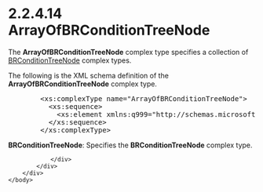 <html dir="LTR" xmlns:mshelp="http://msdn.microsoft.com/mshelp" xmlns:ddue="http://ddue.schemas.microsoft.com/authoring/2003/5" xmlns:xlink="http://www.w3.org/1999/xlink" xmlns:tool="http://www.microsoft.com/tooltip">
    <head>
        <meta http-equiv="Content-Type" content="text/html; CHARSET=utf-8"></meta>
        <meta name="save" content="history"></meta>
        <title>2.2.4.14 ArrayOfBRConditionTreeNode</title>
        <xml>
            <mshelp:toctitle title="2.2.4.14 ArrayOfBRConditionTreeNode"></mshelp:toctitle>
            <mshelp:rltitle title="[MS-SSMDSWS-15]: ArrayOfBRConditionTreeNode"></mshelp:rltitle>
            <mshelp:keyword index="A" term="54c1a0d3-46e6-45ca-9240-160cae8de817"></mshelp:keyword>
            <mshelp:attr name="DCSext.ContentType" value="open specification"></mshelp:attr>
            <mshelp:attr name="AssetID" value="54c1a0d3-46e6-45ca-9240-160cae8de817"></mshelp:attr>
            <mshelp:attr name="TopicType" value="kbRef"></mshelp:attr>
            <mshelp:attr name="DCSext.Title" value="[MS-SSMDSWS-15]: ArrayOfBRConditionTreeNode" />
        </xml>
    </head>
    <body>
        <div id="header">
            <h1 class="heading">2.2.4.14 ArrayOfBRConditionTreeNode</h1>
        </div>
        <div id="mainSection">
            <div id="mainBody">
                <div id="allHistory" class="saveHistory"></div>
                <div id="sectionSection0" class="section" name="collapseableSection">
                    

<p>The <b>ArrayOfBRConditionTreeNode</b> complex type specifies
a collection of <a href="671262a8-295e-4285-96f5-ae1531d78deb.htm">BRConditionTreeNode</a>
complex types.</p>

<p>The following is the XML schema definition of the <b>ArrayOfBRConditionTreeNode</b>
complex type.</p>

<dl>
<dd>
<div><pre>   &lt;xs:complexType name=&quot;ArrayOfBRConditionTreeNode&quot;&gt;
     &lt;xs:sequence&gt;
       &lt;xs:element xmlns:q999=&quot;http://schemas.microsoft.com/sqlserver/masterdataservices/2009/09&quot; minOccurs=&quot;0&quot; maxOccurs=&quot;unbounded&quot; name=&quot;BRConditionTreeNode&quot; nillable=&quot;true&quot; type=&quot;q999:BRConditionTreeNode&quot; xmlns:xs=&quot;http://www.w3.org/2001/XMLSchema&quot; /&gt;
     &lt;/xs:sequence&gt;
   &lt;/xs:complexType&gt;
</pre></div>
</dd></dl>

<p><b>BRConditionTreeNode</b>: Specifies the <b>BRConditionTreeNode</b>
complex type.</p>


                </div>
            </div>
        </div>
    </body>
</html>